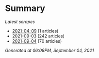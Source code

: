 # Summary
*Latest scrapes*
* [2021-04-09](https://github.com/nuuuwan/news_lk/blob/data/news_lk.2021-04-09.json) (1 articles)
* [2021-09-03](https://github.com/nuuuwan/news_lk/blob/data/news_lk.2021-09-03.json) (242 articles)
* [2021-09-04](https://github.com/nuuuwan/news_lk/blob/data/news_lk.2021-09-04.json) (70 articles)

*Generated at 06:08PM, September 04, 2021*